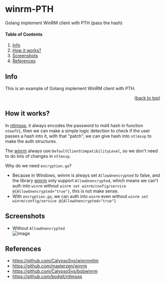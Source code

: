 <a name="readme-top"></a>

# winrm-PTH
Golang implement WinRM client with PTH (pass the hash)

#### Table of Contents
<ol>
<li>
  <a href="#info">Info</a>
</li>
<li><a href="#how-it-works">How it works?</a></li>
<li><a href="#screenshots">Screenshots</a></li>
<li><a href="#references">References</a></li>
</ol>

## Info

This is an example of Golang implement WinRM client with PTH.

<p align="right">(<a href="#readme-top">back to top</a>)</p>

## How it works?

In [ntlmssp](https://github.com/bodgit/ntlmssp), it always encodes the password to md4 hash in function `ntowfV1`, then we can make a simple logic detection to check if the user passes a hash into it, with that "patch", we can give hash into `ntlmssp` to make the auth structures.

The [winrm](https://github.com/masterzen/winrm) always use `DefaultClientCompatibilityLevel`, so we don't need to do lots of changes in `ntlmssp`.

Why do we need `encryption.go`?

- Because in Windows, winrm is always set `AllowUnencrypted` to false, and the library [winrm](https://github.com/masterzen/winrm) only support `AllowUnencrypted`, which means we can't auth into `winrm` without `winrm set winrm/config/service @{AllowUnencrypted="true"}`, this is not make sense.
- With `encryption.go`, we can auth into `winrm` even without `winrm set winrm/config/service @{AllowUnencrypted="true"}`

## Screenshots
- Without `AllowUnencrypted`  
![image](https://github.com/XiaoliChan/winrm-PTH/assets/30458572/12f94519-6451-471d-9880-80eb4cd4fc28)

## References
- https://github.com/CalypsoSys/winrmntlm
- https://github.com/masterzen/winrm
- https://github.com/CalypsoSys/bobwinrm
- https://github.com/bodgit/ntlmssp
